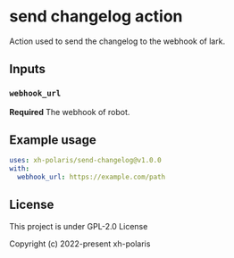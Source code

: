 # send changelog action

Action used to send the changelog to the webhook of lark.

## Inputs

### `webhook_url`

**Required** The webhook of robot.

## Example usage

```yaml
uses: xh-polaris/send-changelog@v1.0.0
with:
  webhook_url: https://example.com/path
```

## License

This project is under GPL-2.0 License

Copyright (c) 2022-present xh-polaris
